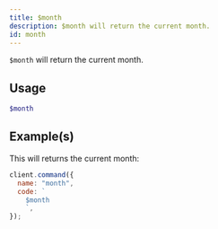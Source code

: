 ```yaml
---
title: $month
description: $month will return the current month.
id: month
---
```


`$month` will return the current month.

## Usage

```php
$month
```

## Example(s)

This will returns the current month:

```javascript
client.command({
  name: "month",
  code: `
    $month
    `,
});
```
